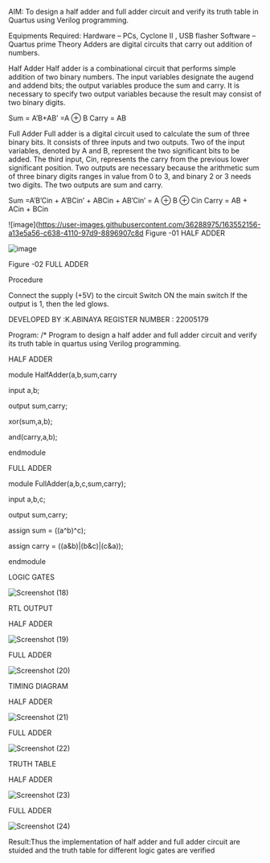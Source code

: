 AIM:
To design a half adder and full adder circuit and verify its truth table in Quartus using Verilog programming.

Equipments Required:
Hardware – PCs, Cyclone II , USB flasher
Software – Quartus prime
Theory
Adders are digital circuits that carry out addition of numbers.

 Half Adder
Half adder is a combinational circuit that performs simple addition of two binary numbers. The input variables designate the augend and addend bits; the output variables produce the sum and carry. It is necessary to specify two output variables because the result may consist of two binary digits.

Sum = A’B+AB’ =A ⊕ B Carry = AB

 Full Adder
Full adder is a digital circuit used to calculate the sum of three binary bits. It consists of three inputs and two outputs. Two of the input variables, denoted by A and B, represent the two significant bits to be added. The third input, Cin, represents the carry from the previous lower significant position. Two outputs are necessary because the arithmetic sum of three binary digits ranges in value from 0 to 3, and binary 2 or 3 needs two digits. The two outputs are sum and carry.

Sum =A’B’Cin + A’BCin’ + ABCin + AB’Cin’ = A ⊕ B ⊕ Cin Carry = AB + ACin + BCin

 ![image](https://user-images.githubusercontent.com/36288975/163552156-a13e5a56-c638-4110-97d9-8896907c8d Figure -01 HALF ADDER 


![image](https://user-images.githubusercontent.com/36288975/163552057-b3547877-6d07-45b4-b7e0-bcfebfad9e1d.png)

 Figure -02 FULL ADDER 

Procedure 

Connect the supply (+5V) to the circuit
Switch ON the main switch
If the output is 1, then the led glows.

DEVELOPED BY :K.ABINAYA
REGISTER NUMBER : 22005179

Program:
/*
Program to design a half adder and full adder circuit and verify its truth table in quartus using Verilog programming.

HALF ADDER  

module HalfAdder(a,b,sum,carry

input a,b;

output sum,carry;

xor(sum,a,b);

and(carry,a,b);

endmodule  

FULL ADDER  

module FullAdder(a,b,c,sum,carry);

input a,b,c;

output sum,carry;

assign sum = ((a^b)^c);

assign carry = ((a&b)|(b&c)|(c&a));

endmodule  


LOGIC GATES

![Screenshot (18)](https://user-images.githubusercontent.com/121557762/211152628-66ca305c-21d7-4c5c-a20e-0a2c13857464.png)


RTL
OUTPUT

HALF ADDER


![Screenshot (19)](https://user-images.githubusercontent.com/121557762/211152630-2d538111-139d-4d96-a6ca-c13f7d1a47b0.png)

FULL ADDER 

![Screenshot (20)](https://user-images.githubusercontent.com/121557762/211152638-15577c3a-d503-4231-8571-fb07a33c01a6.png)

TIMING DIAGRAM 

HALF ADDER 

![Screenshot (21)](https://user-images.githubusercontent.com/121557762/211152651-60153ae2-0078-425d-89f4-d4e8b459c614.png)


FULL ADDER 

![Screenshot (22)](https://user-images.githubusercontent.com/121557762/211155606-dc611ac0-6f55-4d2e-aef2-2e991f1ba8da.png)



TRUTH TABLE 

HALF ADDER 

![Screenshot (23)](https://user-images.githubusercontent.com/121557762/211152662-0d0441f8-d3a8-4a40-9560-f00ea4a1a1d2.png)

FULL ADDER

![Screenshot (24)](https://user-images.githubusercontent.com/121557762/211152673-4dd42144-6dd1-42c9-a2a5-5daa27a4b9fb.png)



Result:Thus the implementation of half adder and full adder circuit are stuided and the truth table for different logic gates are verified
